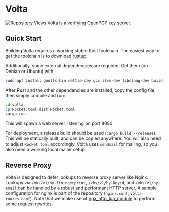 # Volta
![Repository Views](https://komarev.com/ghpvc/?username=qompassai-volta)
Volta is a verifying OpenPGP key server.

## Quick Start

Building Volta requires a working stable Rust toolchain.
The easiest way to get the toolchain is to download [rustup](https://rustup.rs).

Additionally, some external dependencies are required.
Get them (on Debian or Ubuntu) with

```bash
sudo apt install gnutls-bin nettle-dev gcc llvm-dev libclang-dev build-essential pkg-config gettext
```

After Rust and the other dependencies are installed, copy the config file, then simply compile and run:

```bash
cd volta
cp Rocket.toml.dist Rocket.toml
cargo run
```

This will spawn a web server listening on port 8080.

For deployment, a release build should be used (`cargo build --release`). This
will be statically built, and can be copied anywhere. You will also need to
adjust `Rocket.toml` accordingly. Volta uses `sendmail` for mailing, so you
also need a working local mailer setup.

## Reverse Proxy

Volta is designed to defer lookups to reverse proxy server like Nginx.
Lookups via `/vks/v1/by-finingerprint`, `/vks/v1/by-keyid`, and
`/vks/v1/by-email` can be handled by a robust and performant HTTP server.
A sample configuration for nginx is part of the repository (`nginx.conf`,
`volta-routes.conf`).
Note that we make use of
[ngx_http_lua_module](https://github.com/openresty/lua-nginx-module) to
perform some request rewrites.


